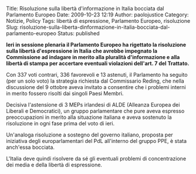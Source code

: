 Title: Risoluzione sulla libertà d'informazione in Italia bocciata dal Parlamento Europeo
Date: 2009-10-23 12:19
Author: paolojustice
Category: Notizie, Policy
Tags: libertà di espressione, Parlamento Europeo, risoluzione
Slug: risoluzione-sulla-liberta-dinformazione-in-italia-bocciata-dal-parlamento-europeo
Status: published

**Ieri in sessione plenaria il Parlamento Europeo ha rigettato la risoluzione sulla libertà d'espressione in Italia che avrebbe impegnato la Commissione ad indagare in merito alla pluralità d'informazione e alla libertà di stampa per accertare eventuali violazioni dell'art. 7 del Trattato.**

**<!--more-->**

Con 337 voti contrari, 336 favorevoli e 13 astenuti, il Parlamento ha seguito (per un solo voto) la strategia richiesta dal Commissario Reding, che nella discussione del 9 ottobre aveva invitato a consentire che i problemi interni in merito fossero risolti dai singoli Paesi Membri.

Decisiva l'astensione di 3 MEPs irlandesi di ALDE (Alleanza Europea dei Liberali e Democratici), un gruppo parlamentare che pure aveva espresso preoccupazioni in merito alla situazione italiana e aveva sostenuto la risoluzione in ogni fase prima del voto di ieri.

Un'analoga risoluzione a sostegno del governo italiano, proposta per iniziativa degli europarlamentari del PdL all'interno del gruppo PPE, è stata anch'essa bocciata.

L'Italia deve quindi risolvere da sé gli eventuali problemi di concentrazione dei media e della libertà di espressione.
